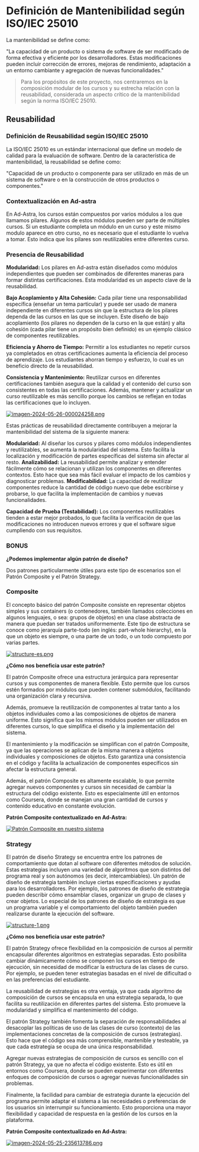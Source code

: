 # Definición de Mantenibilidad según ISO/IEC 25010
La mantenibilidad se define como:

"La capacidad de un producto o sistema de software de ser modificado de forma efectiva y eficiente por los desarrolladores. Estas modificaciones pueden incluir corrección de errores, mejoras de rendimiento, adaptación a un entorno cambiante y agregación de nuevas funcionalidades."

> Para los propósitos de este proyecto, nos centraremos en la composición modular de los cursos y su estrecha relación con la reusabilidad, considerada un aspecto crítico de la mantenibilidad según la norma ISO/IEC 25010. 

## Reusabilidad 
### Definición de Reusabilidad según ISO/IEC 25010
La ISO/IEC 25010 es un estándar internacional que define un modelo de calidad para la evaluación de software. Dentro de la característica de mantenibilidad, la reusabilidad se define como:

"Capacidad de un producto o componente para ser utilizado en más de un sistema de software o en la construcción de otros productos o componentes."

### Contextualización en Ad-astra
En Ad-Astra, los cursos están compuestos por varios módulos a los que llamamos pilares. Algunos de estos módulos pueden ser parte de múltiples cursos. Si un estudiante completa un módulo en un curso y este mismo modulo aparece en otro curso, no es necesario que el estudiante lo vuelva a tomar. Esto indica que los pilares son reutilizables entre diferentes curso.

### Presencia de Reusabilidad
**Modularidad:**
Los pilares en Ad-astra están diseñados como módulos independientes que pueden ser combinados de diferentes maneras para formar distintas certificaciones. Esta modularidad es un aspecto clave de la reusabilidad.

**Bajo Acoplamiento y Alta Cohesión:**
Cada pilar tiene una responsabilidad específica (enseñar un tema particular) y puede ser usado de manera independiente en diferentes cursos sin que la estructura de los pilares dependa de las cursos en las que se incluyen. Este diseño de bajo acoplamiento (los pilares no dependen de la curso en la que están) y alta cohesión (cada pilar tiene un propósito bien definido) es un ejemplo clásico de componentes reutilizables.


**Eficiencia y Ahorro de Tiempo:**
Permitir a los estudiantes no repetir cursos ya completados en otras certificaciones aumenta la eficiencia del proceso de aprendizaje. Los estudiantes ahorran tiempo y esfuerzo, lo cual es un beneficio directo de la reusabilidad.

**Consistencia y Mantenimiento:**
Reutilizar cursos en diferentes certificaciones también asegura que la calidad y el contenido del curso son consistentes en todas las certificaciones. Además, mantener y actualizar un curso reutilizable es más sencillo porque los cambios se reflejan en todas las certificaciones que lo incluyen.

[![imagen-2024-05-26-000024258.png](https://i.postimg.cc/JntnZ3rh/imagen-2024-05-26-000024258.png)](https://postimg.cc/1nhsZqNx)

Estas prácticas de reusabilidad directamente contribuyen a mejorar la mantenibilidad del sistema de la siguiente manera:

**Modularidad:** Al diseñar los cursos y pilares como módulos independientes y reutilizables, se aumenta la modularidad del sistema. Esto facilita la localización y modificación de partes específicas del sistema sin afectar al resto.
**Analizabilidad:** La reusabilidad permite analizar y entender fácilmente cómo se relacionan y utilizan los componentes en diferentes contextos. Esto hace que sea más fácil evaluar el impacto de los cambios y diagnosticar problemas.
**Modificabilidad:** La capacidad de reutilizar componentes reduce la cantidad de código nuevo que debe escribirse y probarse, lo que facilita la implementación de cambios y nuevas funcionalidades.

**Capacidad de Prueba (Testabilidad):** Los componentes reutilizables tienden a estar mejor probados, lo que facilita la verificación de que las modificaciones no introducen nuevos errores y que el software sigue cumpliendo con sus requisitos.

### BONUS
**¿Podemos implementar algún patrón de diseño?**

Dos patrones particularmente útiles para este tipo de escenarios son el Patrón Composite y el Patrón Strategy.

### Composite
El concepto básico del patrón Composite consiste en representar objetos simples y sus containers (o contenedores, también llamados colecciones en algunos lenguajes, o sea: grupos de objetos) en una clase abstracta de manera que puedan ser tratados uniformemente. Este tipo de estructura se conoce como jerarquía parte-todo (en inglés: part-whole hierarchy), en la que un objeto es siempre, o una parte de un todo, o un todo compuesto por varias partes.

[![structure-es.png](https://i.postimg.cc/MHq66gsg/structure-es.png)](https://postimg.cc/xJpDgpVP)


**¿Cómo nos beneficia usar este patrón?**

El patrón Composite ofrece una estructura jerárquica para representar cursos y sus componentes de manera flexible. Esto permite que los cursos estén formados por módulos que pueden contener submódulos, facilitando una organización clara y recursiva.

Además, promueve la reutilización de componentes al tratar tanto a los objetos individuales como a las composiciones de objetos de manera uniforme. Esto significa que los mismos módulos pueden ser utilizados en diferentes cursos, lo que simplifica el diseño y la implementación del sistema.

El mantenimiento y la modificación se simplifican con el patrón Composite, ya que las operaciones se aplican de la misma manera a objetos individuales y composiciones de objetos. Esto garantiza una consistencia en el código y facilita la actualización de componentes específicos sin afectar la estructura general.

Además, el patrón Composite es altamente escalable, lo que permite agregar nuevos componentes y cursos sin necesidad de cambiar la estructura del código existente. Esto es especialmente útil en entornos como Coursera, donde se manejan una gran cantidad de cursos y contenido educativo en constante evolución.

**Patrón Composite contextualizado en Ad-Astra:**

[![Patrón Composite en nuestro sistema](https://i.postimg.cc/W1RkVy2w/imagen-2024-05-25-235823094.png)](https://postimg.cc/GHQ2JqT4)

### Strategy
El patrón de diseño Strategy se encuentra entre los patrones de comportamiento que dotan al software con diferentes métodos de solución. Estas estrategias incluyen una variedad de algoritmos que son distintos del programa real y son autónomos (es decir, intercambiables). Un patrón de diseño de estrategia también incluye ciertas especificaciones y ayudas para los desarrolladores. Por ejemplo, los patrones de diseño de estrategia pueden describir cómo ensamblar clases, organizar un grupo de clases y crear objetos. Lo especial de los patrones de diseño de estrategia es que un programa variable y el comportamiento del objeto también pueden realizarse durante la ejecución del software.

[![structure-1.png](https://i.postimg.cc/rpRFQ10Z/structure-1.png)](https://postimg.cc/rdckpt95)

**¿Cómo nos beneficia usar este patrón?**

El patrón Strategy ofrece flexibilidad en la composición de cursos al permitir encapsular diferentes algoritmos en estrategias separadas. Esto posibilita cambiar dinámicamente cómo se componen los cursos en tiempo de ejecución, sin necesidad de modificar la estructura de las clases de curso. Por ejemplo, se pueden tener estrategias basadas en el nivel de dificultad o en las preferencias del estudiante.

La reusabilidad de estrategias es otra ventaja, ya que cada algoritmo de composición de cursos se encapsula en una estrategia separada, lo que facilita su reutilización en diferentes partes del sistema. Esto promueve la modularidad y simplifica el mantenimiento del código.

El patrón Strategy también fomenta la separación de responsabilidades al desacoplar las políticas de uso de las clases de curso (contexto) de las implementaciones concretas de la composición de cursos (estrategias). Esto hace que el código sea más comprensible, mantenible y testeable, ya que cada estrategia se ocupa de una única responsabilidad.

Agregar nuevas estrategias de composición de cursos es sencillo con el patrón Strategy, ya que no afecta el código existente. Esto es útil en entornos como Coursera, donde se pueden experimentar con diferentes enfoques de composición de cursos o agregar nuevas funcionalidades sin problemas.

Finalmente, la facilidad para cambiar de estrategia durante la ejecución del programa permite adaptar el sistema a las necesidades o preferencias de los usuarios sin interrumpir su funcionamiento. Esto proporciona una mayor flexibilidad y capacidad de respuesta en la gestión de los cursos en la plataforma.

**Patrón Composite contextualizado en Ad-Astra:**

[![imagen-2024-05-25-235613786.png](https://i.postimg.cc/6qyv6J2Y/imagen-2024-05-25-235613786.png)](https://postimg.cc/V0P64hFC)








